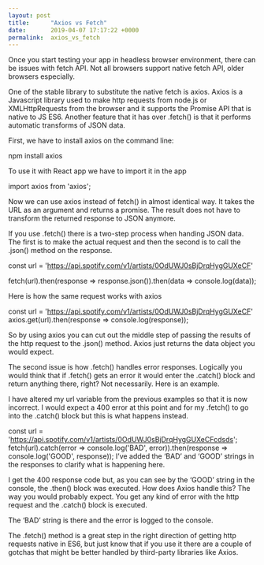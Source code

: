 ```yaml
---
layout: post
title:      "Axios vs Fetch"
date:       2019-04-07 17:17:22 +0000
permalink:  axios_vs_fetch
---
```



Once you start testing your app in headless browser environment, there can be issues with fetch API. Not all browsers support native fetch API, older browsers especially. 

One of the stable library to substitute the native fetch is axios. Axios is a Javascript library used to make http requests from node.js or XMLHttpRequests from the browser and it supports the Promise API that is native to JS ES6. Another feature that it has over .fetch() is that it performs automatic transforms of JSON data.

First, we have to install axios on the command line:

npm install axios

To use it with React app we have to import it in the app

import  axios from  'axios';

Now we can use axios instead of fetch()  in almost identical way. It takes the URL as an argument and returns a promise. The result does not have to transform the returned response to JSON anymore. 

If you use .fetch() there is a two-step process when handing JSON data. The first is to make the actual request and then the second is to call the .json() method on the response.

const url = 'https://api.spotify.com/v1/artists/0OdUWJ0sBjDrqHygGUXeCF'

fetch(url).then(response => response.json()).then(data => console.log(data));



Here is how the same request works with axios

const url = 'https://api.spotify.com/v1/artists/0OdUWJ0sBjDrqHygGUXeCF'
axios.get(url).then(response => console.log(response));

So by using axios you can cut out the middle step of passing the results of the http request to the .json() method. Axios just returns the data object you would expect.

The second issue is how .fetch() handles error responses. Logically you would think that if .fetch() gets an error it would enter the .catch() block and return anything there, right? Not necessarily. Here is an example.

I have altered my url variable from the previous examples so that it is now incorrect. I would expect a 400 error at this point and for my .fetch() to go into the .catch() block but this is what happens instead.

const url = 'https://api.spotify.com/v1/artists/0OdUWJ0sBjDrqHygGUXeCFcdsds';
fetch(url).catch(error => console.log('BAD', error)).then(response => console.log('GOOD', response));
I’ve added the ‘BAD’ and ‘GOOD’ strings in the responses to clarify what is happening here.


I get the 400 response code but, as you can see by the ‘GOOD’ string in the console, the .then() block was executed. How does Axios handle this? The way you would probably expect. You get any kind of error with the http request and the .catch() block is executed.


The ‘BAD’ string is there and the error is logged to the console.

The .fetch() method is a great step in the right direction of getting http requests native in ES6, but just know that if you use it there are a couple of gotchas that might be better handled by third-party libraries like Axios.
